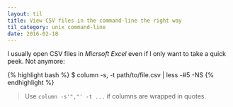 ```yaml
---
layout: til
title: View CSV files in the command-line the right way
til_category: unix command-line
date: 2016-02-18
---
```


I usually open CSV files in _Micrsoft Excel_ even if I only want to take a quick
peek. Not anymore:

{% highlight bash %}
$ column -s, -t path/to/file.csv | less -#5 -NS
{% endhighlight %}

> Use `column -s'","' -t ...` if columns are wrapped in quotes.
